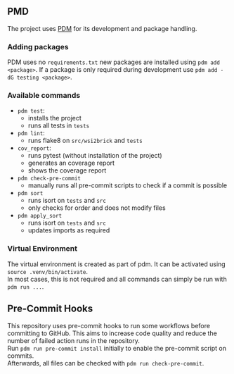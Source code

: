 ## PMD
The project uses [PDM](https://pdm-project.org/latest/) for its development and package handling.

### Adding packages
PDM uses no `requirements.txt` new packages are installed using `pdm add <package>`.
If a package is only required during development use `pdm add -dG testing <package>`.

### Available commands
- `pdm test`:
    - installs the project
    - runs all tests in `tests`
- `pdm lint`:
    - runs flake8 on `src/wsi2brick` and `tests`
- `cov_report`:
    - runs pytest (without installation of the project)
    - generates an coverage report
    - shows the coverage report
- `pdm check-pre-commit`
    - manually runs all pre-commit scripts to check if a commit is possible
- `pdm sort`
    - runs isort on `tests` and `src`
    - only checks for order and does not modify files
- `pdm apply_sort`
    - runs isort on `tests` and `src`
    - updates imports as required

### Virtual Environment
The virtual environment is created as part of pdm. It can be activated using `source .venv/bin/activate`.<br>
In most cases, this is not required and all commands can simply be run with `pdm run ...`.

## Pre-Commit Hooks
This repository uses pre-commit hooks to run some workflows before committing to GitHub. This aims to increase code quality and reduce the number of failed action runs in the repository.<br>
Run `pdm run pre-commit install` initially to enable the pre-commit script on commits.<br>
Afterwards, all files can be checked with `pdm run check-pre-commit`.
